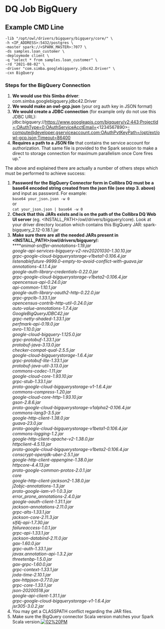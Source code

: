 # DQ Job BigQuery

## Example CMD Line

```
-lib "/opt/owl/drivers/bigquery/bigquery/core/" \
-h <IP_ADDRESS>:5432/postgres \
-master spark://<SPARK_MASTER>:7077 \
-ds samples.loan_customer \
-deploymode client \
-q "select * from samples.loan_customer" \
-rd "2021-08-02" \
-driver "com.simba.googlebigquery.jdbc42.Driver" \
-cxn BigQuery
```

### Steps for the BigQuery Connection

1. **We would use this Simba driver**: com.simba.googlebigquery.jdbc42.Driver
2. **We would make an owl-gcp.json** (your org auth key in JSON format)
3. **We would create a JDBC connection** (for example only do not use this JDBC URL):\
   jdbc:bigquery://https://www.googleapis.com/bigquery/v2:443;ProjectId=;OAuthType=0;OAuthServiceAcctEmail=<1234567890>[-compute@developer.gserviceaccount.com;OAuthPvtKeyPath=/opt/ext/owl-gcp.json;Timeout=86400](mailto:-compute@developer.gserviceaccount.com;OAuthPvtKeyPath=/opt/ext/owl-gcp.json;Timeout=86400)
4. **Requires a path to a JSON file** that contains the service account for authorization. That same file is provided to the Spark session to make a direct to storage connection for maximum parallelism once Core fires up.”

The above and explained there are actually a number of others steps which must be performed to achieve success:

1. **Password for the BigQuery Connector form in Collibra DQ must be a base64 encoded string created from the json file (see step 3. above)** and input as password. For example:\
   `base64 your_json.json -w 0`\
   or\
   `cat your_json.json | base64 -w 0`
2. **Check that this JARs exists and is on the path of the Collibra DQ Web UI server** (eg. \<INSTALL\_PATH>/owl/drivers/bigquery/core). Look at your driver directory location which contains this BigQuery JAR: spark-bigquery\_2.12-0.18.1.jar
3. **Make sure there are all the needed JARs present in \<INSTALL\_PATH>/owl/drivers/bigquery/:**\
   ****_animal-sniffer-annotations-1.19.jar_\
   _google-api-services-bigquery-v2-rev20201030-1.30.10.jar_\
   _grpc-google-cloud-bigquerystorage-v1beta1-0.106.4.jar_\
   _listenablefuture-9999.0-empty-to-avoid-conflict-with-guava.jar_\
   _annotations-4.1.1.4.jar_\
   _google-auth-library-credentials-0.22.0.jar_\
   _grpc-google-cloud-bigquerystorage-v1beta2-0.106.4.jar_\
   _opencensus-api-0.24.0.jar_\
   _api-common-1.10.1.jar_\
   _google-auth-library-oauth2-http-0.22.0.jar_\
   _grpc-grpclb-1.33.1.jar_\
   _opencensus-contrib-http-util-0.24.0.jar_\
   _auto-value-annotations-1.7.4.jar_\
   _GoogleBigQueryJDBC42.jar_\
   _grpc-netty-shaded-1.33.1.jar_\
   _perfmark-api-0.19.0.jar_\
   _avro-1.10.0.jar_\
   _google-cloud-bigquery-1.125.0.jar_\
   _grpc-protobuf-1.33.1.jar_\
   _protobuf-java-3.13.0.jar_\
   _checker-compat-qual-2.5.5.jar_\
   _google-cloud-bigquerystorage-1.6.4.jar_\
   _grpc-protobuf-lite-1.33.1.jar_\
   _protobuf-java-util-3.13.0.jar_\
   _commons-codec-1.11.jar_\
   _google-cloud-core-1.93.10.jar_\
   _grpc-stub-1.33.1.jar_\
   _proto-google-cloud-bigquerystorage-v1-1.6.4.jar_\
   _commons-compress-1.20.jar_\
   _google-cloud-core-http-1.93.10.jar_\
   _gson-2.8.6.jar_\
   _proto-google-cloud-bigquerystorage-v1alpha2-0.106.4.jar_\
   _commons-lang3-3.5.jar_\
   _google-http-client-1.38.0.jar_\
   _guava-23.0.jar_\
   _proto-google-cloud-bigquerystorage-v1beta1-0.106.4.jar_\
   _commons-logging-1.2.jar_\
   _google-http-client-apache-v2-1.38.0.jar_\
   _httpclient-4.5.13.jar_\
   _proto-google-cloud-bigquerystorage-v1beta2-0.106.4.jar_\
   _conscrypt-openjdk-uber-2.5.1.jar_\
   _google-http-client-appengine-1.38.0.jar_\
   _httpcore-4.4.13.jar_\
   _proto-google-common-protos-2.0.1.jar_\
   _core_\
   _google-http-client-jackson2-1.38.0.jar_\
   _j2objc-annotations-1.3.jar_\
   _proto-google-iam-v1-1.0.3.jar_\
   _error\_prone\_annotations-2.4.0.jar_\
   _google-oauth-client-1.31.1.jar_\
   _jackson-annotations-2.11.0.jar_\
   _grpc-alts-1.33.1.jar_\
   _jackson-core-2.11.3.jar_\
   _slf4j-api-1.7.30.jar_\
   _failureaccess-1.0.1.jar_\
   _grpc-api-1.33.1.jar_\
   _jackson-databind-2.11.0.jar_\
   _gax-1.60.0.jar_\
   _grpc-auth-1.33.1.jar_\
   _javax.annotation-api-1.3.2.jar_\
   _threetenbp-1.5.0.jar_\
   _gax-grpc-1.60.0.jar_\
   _grpc-context-1.33.1.jar_\
   _joda-time-2.10.1.jar_\
   _gax-httpjson-0.77.0.jar_\
   _grpc-core-1.33.1.jar_\
   _json-20200518.jar_\
   _google-api-client-1.31.1.jar_\
   _grpc-google-cloud-bigquerystorage-v1-1.6.4.jar_\
   _jsr305-3.0.2.jar_
4. You may get a CLASSPATH conflict regarding the JAR files.
5. Make sure the BigQuery connector Scala version matches your Spark Scala version.[![02%20PM](https://discourse-static.influitive.net/uploads/db\_033c9cc6\_3cea\_4623\_b4a8\_52ebc3f9e8a1/optimized/2X/d/dfca73373275afb5f063f192a3aa7105caa76bd8\_2\_286x500.png)](https://discourse-static.influitive.net/uploads/db\_033c9cc6\_3cea\_4623\_b4a8\_52ebc3f9e8a1/original/2X/d/dfca73373275afb5f063f192a3aa7105caa76bd8.png)



